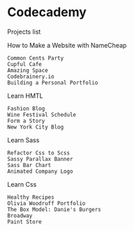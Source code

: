 # Codecademy


Projects list

How to Make a Website with NameCheap

	Common Cents Party
	Cupful Cafe
	Amazing Space
	Codebrainery.io
	Building a Personal Portfolio


Learn HMTL 

	Fashion Blog
	Wine Festival Schedule
	Form a Story 
	New York City Blog
	

Learn Sass

	Refactor Css to Scss
	Sassy Parallax Banner 
	Sass Bar Chart
	Animated Company Logo
	
Learn Css 
	
	Healthy Recipes 
	Olivia Woodruff Portfolio
	The Box Model: Danie's Burgers
	Broadway 
	Paint Store
	
